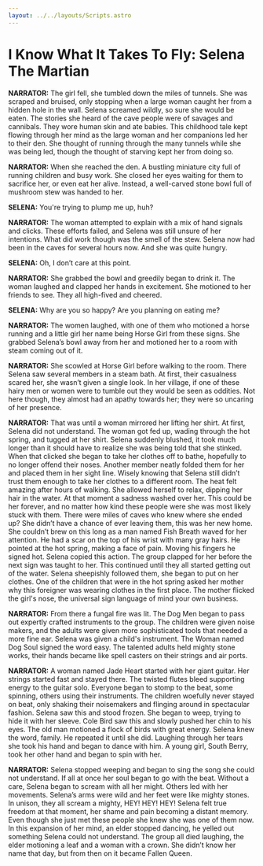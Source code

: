 ```yaml
---
layout: ../../layouts/Scripts.astro
---
```


# I Know What It Takes To Fly: Selena The Martian

**NARRATOR:**
The girl fell, she tumbled down the miles of tunnels. She was scraped and bruised, only stopping when a large woman caught her from a hidden hole in the wall. Selena screamed wildly, so sure she would be eaten. The stories she heard of the cave people were of savages and cannibals. They wore human skin and ate babies. This childhood tale kept flowing through her mind as the large woman and her companions led her to their den. She thought of running through the many tunnels while she was being led, though the thought of starving kept her from doing so. 

**NARRATOR:**
When she reached the den. A bustling miniature city full of running children and busy work. She closed her eyes waiting for them to sacrifice her, or even eat her alive. Instead, a well-carved stone bowl full of mushroom stew was handed to her. 

**SELENA:**
You're trying to plump me up, huh?

**NARRATOR:**
The woman attempted to explain with a mix of hand signals and clicks. These efforts failed, and Selena was still unsure of her intentions. What did work though was the smell of the stew. Selena now had been in the caves for several hours now. And she was quite hungry.  

**SELENA:**
Oh, I don’t care at this point.

**NARRATOR:**
She grabbed the bowl and greedily began to drink it. The woman laughed and clapped her hands in excitement. She motioned to her friends to see. They all high-fived and cheered.

**SELENA:**
Why are you so happy? Are you planning on eating me?

**NARRATOR:**
The women laughed, with one of them who motioned a horse running and a little girl her name being Horse Girl from these signs. She grabbed Selena’s bowl away from her and motioned her to a room with steam coming out of it.

**NARRATOR:**
She scowled at Horse Girl before walking to the room. There Selena saw several members in a steam bath. At first, their casualness scared her, she wasn’t given a single look. In her village, if one of these hairy men or women were to tumble out they would be seen as oddities. Not here though, they almost had an apathy towards her; they were so uncaring of her presence.

**NARRATOR:**
That was until a woman mirrored her lifting her shirt. At first, Selena did not understand. The woman got fed up, wading through the hot spring, and tugged at her shirt. Selena suddenly blushed, it took much longer than it should have to realize she was being told that she stinked. When that clicked she began to take her clothes off to bathe, hopefully to no longer offend their noses. Another member neatly folded them for her and placed them in her sight line. Wisely knowing that Selena still didn’t trust them enough to take her clothes to a different room. The heat felt amazing after hours of walking. She allowed herself to relax, dipping her hair in the water. At that moment a sadness washed over her. This could be her forever, and no matter how kind these people were she was most likely stuck with them. There were miles of caves who knew where she ended up? She didn’t have a chance of ever leaving them, this was her new home. She couldn’t brew on this long as a man named Fish Breath waved for her attention. He had a scar on the top of his wrist with many gray hairs. He pointed at the hot spring, making a face of pain. Moving his fingers he signed hot. Selena copied this action. The group clapped for her before the next sign was taught to her. This continued until they all started getting out of the water. Selena sheepishly followed them, she began to put on her clothes. One of the children that were in the hot spring asked her mother why this foreigner was wearing clothes in the first place. The mother flicked the girl's nose, the universal sign language of mind your own business. 

**NARRATOR:**
From there a fungal fire was lit. The Dog Men began to pass out expertly crafted instruments to the group. The children were given noise makers, and the adults were given more sophisticated tools that needed a more fine ear. Selena was given a child's instrument. The Woman named Dog Soul signed the word easy. The talented adults held mighty stone works, their hands became like spell casters on their strings and air ports.

**NARRATOR:**
A woman named Jade Heart started with her giant guitar. Her strings started fast and stayed there. The twisted flutes bleed supporting energy to the guitar solo. Everyone began to stomp to the beat, some spinning, others using their instruments. The children woefully never stayed on beat, only shaking their noisemakers and flinging around in spectacular fashion. Selena saw this and stood frozen. She began to weep, trying to hide it with her sleeve. Cole Bird saw this and slowly pushed her chin to his eyes. The old man motioned a flock of birds with great energy. Selena knew the word, family. He repeated it until she did. Laughing through her tears she took his hand and began to dance with him. A young girl, South Berry, took her other hand and began to spin with her. 

**NARRATOR:**
Selena stopped weeping and began to sing the song she could not understand. If all at once her soul began to go with the beat.  Without a care, Selena began to scream with all her might. Others led with her movements. Selena’s arms were wild and her feet were like mighty stones. In unison, they all scream a mighty, HEY! HEY! HEY! Selena felt true freedom at that moment, her shame and pain becoming a distant memory. Even though she just met these people she knew she was one of them now. In this expansion of her mind, an elder stopped dancing, he yelled out something Selena could not understand. The group all died laughing, the elder motioning a leaf and a woman with a crown. She didn’t know her name that day, but from then on it became Fallen Queen.
